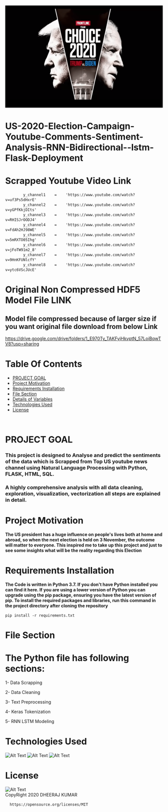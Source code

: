 ![Alt Text](https://github.com/DheerajKumar97/US-2020-Election-Campaign-Youtube-Comments-Sentiment-Analysis-RNN-Bidirect--lstm-Flask-Deployment/blob/master/Dataset/Trump%20vs%20Biden.png)
<br>
# US-2020-Election-Campaign-Youtube-Comments-Sentiment-Analysis-RNN-Bidirectional--lstm-Flask-Deployment

# Scrapped Youtube Video Link

            y_channel1    =    'https://www.youtube.com/watch?v=uf3Ps5dHxrE'
            y_channel2    =    'https://www.youtube.com/watch?v=yGPfKkjDIts'
            y_channel3    =    'https://www.youtube.com/watch?v=RHISJrOODJ4'
            y_channel4    =    'https://www.youtube.com/watch?v=FdAh2HJ98WE'
            y_channel5    =    'https://www.youtube.com/watch?v=5mRXTO05Ihg'
            y_channel6    =    'https://www.youtube.com/watch?v=jFoTW91m2_8'
            y_channel7    =    'https://www.youtube.com/watch?v=9HnKFUNlcfY'
            y_channel8    =    'https://www.youtube.com/watch?v=ytc6VScJUcE'
            
            
 
# Original Non Compressed HDF5 Model File LINK
## Model file compressed because of larger size if you want original file download from below Link
https://drive.google.com/drive/folders/1_E970Ty_TAKFyjHkvptN_57LoiBqwTV8?usp=sharing


# Table Of Contents
- [PROJECT GOAL](#PROJECT-GOAL)
- [Project Motivation](#Project-Motivation)
- [Requirements Installation](#Requirements-Installation)
- [File Section](#File-Section)
- [Details of Variables](#Details-of-Variables)
- [Technologies Used](#Technologies-Used)
- [License](#License)

<br>

# PROJECT GOAL

### This project is designed to Analyse and predict the sentiments of the data which is Scrapped from Top US youtube news channel using Natural Language Processing with Python, FLASK, HTML, SQL.
### A highly comprehensive analysis with all data cleaning, exploration, visualization, vectorization all steps are explained in detail.

# Project Motivation

**The US president has a huge influence on people's lives both at home and abroad, so when the next election is held on 3 November, the outcome will matter to everyone.
This inspired me to take up this project and just to see some insights what will be the reality regarding this Election**

# Requirements Installation

**The Code is written in Python 3.7. If you don't have Python installed you can find it here. If you are using a lower version of Python you can upgrade using the pip package, ensuring you have the latest version of pip. To install the required packages and libraries, run this command in the project directory after cloning the repository**

    pip install -r requirements.txt

# File Section

# The Python file has following sections:

1- Data Scrapping

2- Data Cleaning

3- Text Preprocessing

4- Keras Tokenization

5- RNN LSTM Modeling

# Technologies Used

![Alt Text](https://github.com/DheerajKumar97/IPL-Score-Prediction-with-Flask-Deployment-Heroku/blob/master/static/p1.jpg)
![Alt Text](https://github.com/DheerajKumar97/IPL-Score-Prediction-with-Flask-Deployment-Heroku/blob/master/static/p2.png)
![Alt Text](https://github.com/DheerajKumar97/IPL-Score-Prediction-with-Flask-Deployment-Heroku/blob/master/static/p3.png)


# License

![Alt Text](https://github.com/DheerajKumar97/Customer-Life-Time-Value-Prediction-Flask-Deployment--Heroku/blob/master/CLTP%20Analysis%20Output/MIT%20license.jpg)
<br>
CopyRight 2020 DHEERAJ KUMAR

      https://opensource.org/licenses/MIT
